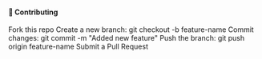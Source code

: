 #### 🙌 Contributing

Fork this repo
Create a new branch: git checkout -b feature-name
Commit changes: git commit -m "Added new feature"
Push the branch: git push origin feature-name
Submit a Pull Request
